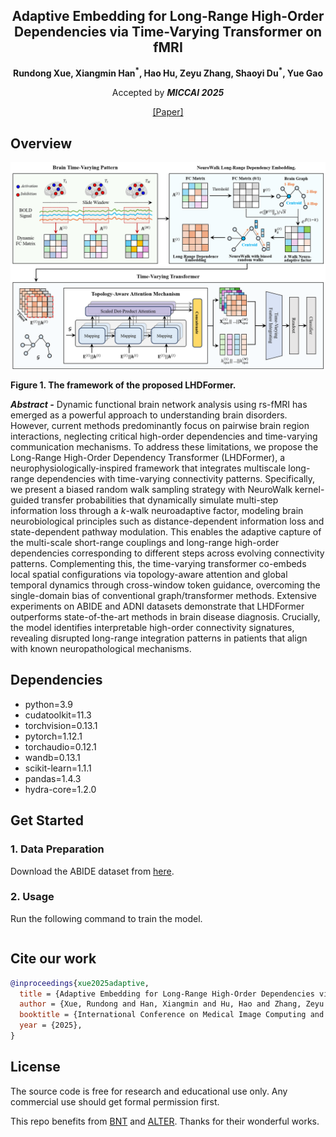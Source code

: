 <div align="center">
<h2>Adaptive Embedding for Long-Range High-Order Dependencies via Time-Varying Transformer on fMRI</h2>

<p align="center">
  <b>Rundong Xue, Xiangmin Han<sup>*</sup>, Hao Hu, Zeyu Zhang, Shaoyi Du<sup>*</sup>, Yue Gao</b>
</p>

Accepted by _**MICCAI 2025**_

[[Paper]](https://papers.miccai.org/miccai-2025/paper/949_paper.pdf)

</div>

## Overview
<div align="center">
    <img src="figures/pipeline.png">
</div>


**Figure 1. The framework of the proposed LHDFormer.**


**_Abstract -_** Dynamic functional brain network analysis using rs-fMRI has emerged as a powerful approach to understanding brain disorders. However, current methods predominantly focus on pairwise brain region interactions, neglecting critical high-order dependencies and time-varying communication mechanisms. To address these limitations, we propose the Long-Range High-Order Dependency Transformer (LHDFormer), a neurophysiologically-inspired framework that integrates multiscale long-range dependencies with time-varying connectivity patterns. Specifically, we present a biased random walk sampling strategy with NeuroWalk kernel-guided transfer probabilities that dynamically simulate multi-step information loss through a $k$-walk neuroadaptive factor, modeling brain neurobiological principles such as distance-dependent information loss and state-dependent pathway modulation. This enables the adaptive capture of the multi-scale short-range couplings and long-range high-order dependencies corresponding to different steps across evolving connectivity patterns. Complementing this, the time-varying transformer co-embeds local spatial configurations via topology-aware attention and global temporal dynamics through cross-window token guidance, overcoming the single-domain bias of conventional graph/transformer methods. Extensive experiments on ABIDE and ADNI datasets demonstrate that LHDFormer outperforms state-of-the-art methods in brain disease diagnosis. Crucially, the model identifies interpretable high-order connectivity signatures, revealing disrupted long-range integration patterns in patients that align with known neuropathological mechanisms.

## Dependencies

  - python=3.9
  - cudatoolkit=11.3
  - torchvision=0.13.1
  - pytorch=1.12.1
  - torchaudio=0.12.1
  - wandb=0.13.1
  - scikit-learn=1.1.1
  - pandas=1.4.3
  - hydra-core=1.2.0

## Get Started
### 1. Data Preparation
Download the ABIDE dataset from [here](https://drive.google.com/file/d/14UGsikYH_SQ-d_GvY2Um2oEHw3WNxDY3/view?usp=sharing).

### 2. Usage
Run the following command to train the model.
```bash main.sh
```

## Cite our work
```bibtex
@inproceedings{xue2025adaptive,
  title = {Adaptive Embedding for Long-Range High-Order Dependencies via Time-Varying Transformer on fMRI},
  author = {Xue, Rundong and Han, Xiangmin and Hu, Hao and Zhang, Zeyu and Du, Shaoyi and Gao, Yue},
  booktitle = {International Conference on Medical Image Computing and Computer-Assisted Intervention},
  year = {2025},
}
```

## License
The source code is free for research and educational use only. Any commercial use should get formal permission first.

This repo benefits from [BNT](https://github.com/Wayfear/BrainNetworkTransformer) and [ALTER](https://github.com/yushuowiki/ALTER). Thanks for their wonderful works.
